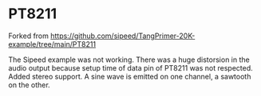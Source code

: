 # PT8211
Forked from https://github.com/sipeed/TangPrimer-20K-example/tree/main/PT8211

The Sipeed example was not working. There was a huge distorsion in the audio output because setup time of data pin of PT8211 was not respected.
Added stereo support. A sine wave is emitted on one channel, a sawtooth on the other.
